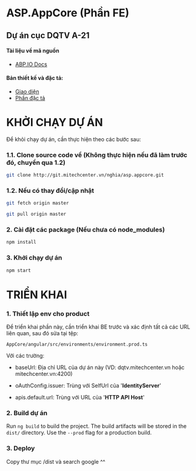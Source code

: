 # ASP.AppCore (Phần FE)

Dự án cục DQTV A-21
---

#### Tài liệu về mã nguồn

- [ABP.IO Docs](https://docs.abp.io/en/abp/latest/Getting-Started-Running-Solution?UI=NG&DB=EF&Tiered=No)

#### Bản thiết kế và đặc tả:

- [Giao diện](https://www.figma.com/file/wMSWsLTGTD8oaI2aUagg4v/C%E1%BB%A5c-DQTV?node-id=585%3A6043&viewport=317%2C340%2C0.015625)
- [Phần đặc tả](https://drive.google.com/drive/folders/1Ov00iTBiJXWgzUDd_QIQFSJclGx0vEDm)

# KHỞI CHẠY DỰ ÁN

Để khỏi chạy dự án, cần thực hiện theo các bước sau:

### 1.1. Clone source code về (Không thực hiện nếu đã làm trước đó, chuyển qua 1.2)

```bash
git clone http://git.mitechcenter.vn/nghia/asp.appcore.git
```

### 1.2. Nếu có thay đổi/cập nhật

```bash
git fetch origin master
```

```bash
git pull origin master
```

### 2. Cài đặt các package (Nếu chưa có node_modules)

```bash
npm install
```

### 3. Khởi chạy dự án

```bash
npm start
```

# TRIỂN KHAI

### 1. Thiết lập env cho product

Để triển khai phần này, cần triển khai BE trước và xác định tất cả các URL liên quan, sau đó sửa tại tệp:

```
AppCore/angular/src/environments/environment.prod.ts
```

Với các trường:

- baseUrl: Địa chỉ URL của dự án này (VD: dqtv.mitechcenter.vn hoặc mitechcenter.vn:4200)

- oAuthConfig.issuer: Trùng với SelfUrl của '**IdentityServer**'
- apis.default.url: Trùng với URL của '**HTTP API Host**'

### 2. Build dự án

Run `ng build` to build the project. The build artifacts will be stored in the `dist/` directory. Use the `--prod` flag
for a production build.

### 3. Deploy

Copy thư mục /dist và search google ^^
